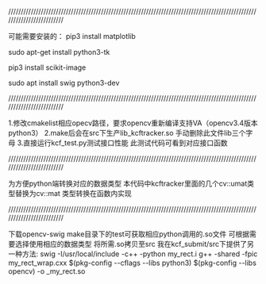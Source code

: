 /////////////////////////////////////////////////////////////////////////////////////////////////////////////////////////

可能需要安装的：
pip3 install matplotlib

sudo apt-get install python3-tk

pip3 install scikit-image

sudo apt install swig python3-dev

/////////////////////////////////////////////////////////////////////////////////////////////////////////////////////////


1.修改cmakelist相应opecv路径，要求opencv重新编译支持VA（opencv3.4版本 python3）
2.make后会在src下生产lib_kcftracker.so 手动删除此文件lib三个字母
3.直接运行kcf_test.py测试接口性能 此测试代码可看到对应接口函数


/////////////////////////////////////////////////////////////////////////////////////////////////////////////////////////

为方便python端转换对应的数据类型 本代码中kcftracker里面的几个cv::umat类型替换为cv::mat 类型转换在函数内实现

/////////////////////////////////////////////////////////////////////////////////////////////////////////////////////////

下载opencv-swig
make目录下的test可获取相应python调用的.so文件 可根据需要选择使用相应的数据类型 将所需.so拷贝至src
我在kcf_submit/src下提供了另一种方法: 
swig -I/usr/local/include -c++ -python my_rect.i
g++ -shared -fpic my_rect_wrap.cxx $(pkg-config --cflags --libs python3) $(pkg-config --libs opencv) -o _my_rect.so




